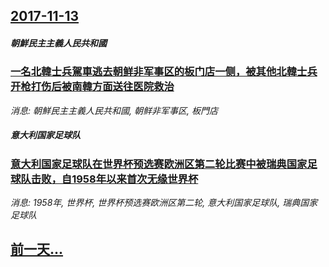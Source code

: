 ## [2017-11-13](/news/2017/11/13/index.md)

##### 朝鮮民主主義人民共和國
### [一名北韓士兵駕車逃去朝鲜非军事区的板门店一侧，被其他北韓士兵开枪打伤后被南韓方面送往医院救治 ](/news/2017/11/13/一名北韓士兵駕車逃去朝鲜非军事区的板门店一侧-被其他北韓士兵开枪打伤后被南韓方面送往医院救治.md)
_消息: 朝鮮民主主義人民共和國, 朝鲜非军事区, 板門店_

##### 意大利国家足球队
### [意大利国家足球队在世界杯预选赛欧洲区第二轮比赛中被瑞典国家足球队击败，自1958年以来首次无缘世界杯 ](/news/2017/11/13/意大利国家足球队在世界杯预选赛欧洲区第二轮比赛中被瑞典国家足球队击败-自1958年以来首次无缘世界杯.md)
_消息: 1958年, 世界杯, 世界杯预选赛欧洲区第二轮, 意大利国家足球队, 瑞典国家足球队_

## [前一天...](/news/2017/11/12/index.md)

